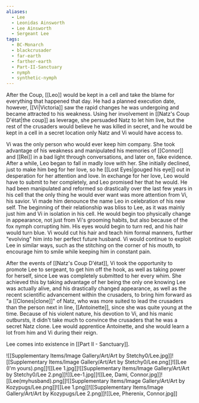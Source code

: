 ```yaml
---
aliases:
  - Lee
  - Leonidas Ainsworth
  - Lee Ainsworth
  - Sergeant Lee
tags:
  - BC-Monarch
  - blackcrusader
  - far-earth
  - farther-earth
  - Part-II-Sanctuary
  - nymph
  - synthetic-nymph
---
```

After the Coup, [[Leo]] would be kept in a cell and take the blame for everything that happened that day. He had a planned execution date, however, [[Vi|Victoria]] saw the rapid changes he was undergoing and became attracted to his weakness. Using her involvement in [[Natz's Coup D'état|the coup]] as leverage, she persuaded Natz to let him live, but the rest of the crusaders would believe he was killed in secret, and he would be kept in a cell in a secret location only Natz and Vi would have access to. 

Vi was the only person who would ever keep him company. She took advantage of his weakness and manipulated his memories of [[Connor]] and [[Rei]] in a bad light through conversations, and later on, fake evidence. After a while, Leo began to fall in madly love with her. She initially declined, just to make him beg for her love, so he [[Lost Eyes|gouged his eye]] out in desperation for her attention and love. In exchange for her love, Leo would have to submit to her completely, and Leo promised her that he would. He had been manipulated and reformed so drastically over the last few years in his cell that the only thing he would ever want was more attention from Vi, his savior. Vi made him denounce the name Leo in celebration of his new self. The beginning of their relationship was bliss to Lee, as it was mainly just him and Vi in isolation in his cell. He would begin too physically change in appearance, not just from Vi's grooming habits, but also because of the fox nymph corrupting him. His eyes would begin to turn red, and his hair would turn blue. Vi would cut his hair and teach him formal manners, further "evolving" him into her perfect future husband. Vi would continue to exploit Lee in similar ways, such as the stitching on the corner of his mouth, to encourage him to smile while keeping him in constant pain. 

After the events of [[Natz's Coup D'état]], Vi took the opportunity to promote Lee to sergeant, to get him off the hook, as well as taking power for herself, since Lee was completely submitted to her every whim. She achieved this by taking advantage of her being the only one knowing Lee was actually alive, and his drastically changed appearance, as well as the recent scientific advancement within the crusaders, to bring him forward as "a [[Clones|clone]]" of Natz, who was more suited to lead the crusaders than the person next in line, [[Antoinette]], since she was quite young at the time. Because of his violent nature, his devotion to Vi, and his manic outbursts, it didn't take much to convince the crusaders that he was a secret Natz clone. Lee would apprentice Antoinette, and she would learn a lot from him and Vi during their reign.

Lee comes into existence in [[Part II - Sanctuary]].


![[Supplementary Items/Image Gallery/Art/Art by Stetchy0/Lee.jpg]]![[Supplementary Items/Image Gallery/Art/Art by Stetchy0/Lee.png]]![[Lee (I'm yours).png]]![[Lee 1.jpg]]![[Supplementary Items/Image Gallery/Art/Art by Stetchy0/Lee 2.png]]![[Lee-1.jpg]]![[Lee, Dami, Connor.jpg]]![[Lee(myhusband).png]]![[Supplementary Items/Image Gallery/Art/Art by Kozypugs/Lee.png]]![[Lee 1.png]]![[Supplementary Items/Image Gallery/Art/Art by Kozypugs/Lee 2.png]]![[Lee, Pherenix, Connor.jpg]]